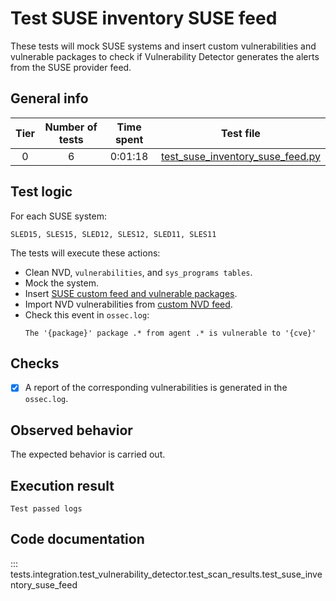 # Test SUSE inventory SUSE feed

These tests will mock SUSE systems and insert custom vulnerabilities and vulnerable packages to check if Vulnerability
Detector generates the alerts from the SUSE provider feed.

## General info

|Tier | Number of tests | Time spent| Test file |
|:--:|:--:|:--:|:--:|
| 0 | 6 | 0:01:18 | [test_suse_inventory_suse_feed.py](../../test_scan_results/test_suse_inventory_suse_feed.py)|

## Test logic

For each SUSE system:

```
SLED15, SLES15, SLED12, SLES12, SLED11, SLES11
```

The tests will execute these actions:
- Clean NVD, `vulnerabilities`, and `sys_programs tables`.
- Mock the system.
- Insert [SUSE custom feed and vulnerable packages](../../test_scan_results/data/suse_vulnerabilities.json).
- Import NVD vulnerabilities from [custom NVD feed](../../test_scan_results/data/real_nvd_feed.json).
- Check this event in `ossec.log`:
  ```
  The '{package}' package .* from agent .* is vulnerable to '{cve}'
  ```

## Checks

- [x] A report of the corresponding vulnerabilities is generated in the `ossec.log`.

## Observed behavior

The expected behavior is carried out.

## Execution result

```
Test passed logs
```


## Code documentation

::: tests.integration.test_vulnerability_detector.test_scan_results.test_suse_inventory_suse_feed
